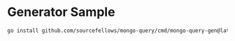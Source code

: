 # Generator Sample

```bash
go install github.com/sourcefellows/mongo-query/cmd/mongo-query-gen@latest
```